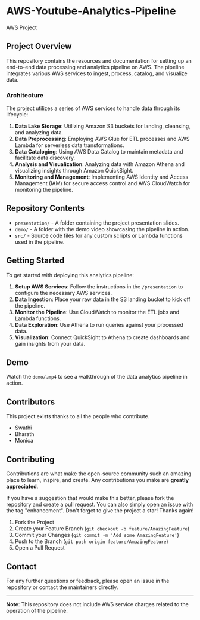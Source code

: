 # AWS-Youtube-Analytics-Pipeline
AWS Project

## Project Overview
This repository contains the resources and documentation for setting up an end-to-end data processing and analytics pipeline on AWS. The pipeline integrates various AWS services to ingest, process, catalog, and visualize data. 

### Architecture
The project utilizes a series of AWS services to handle data through its lifecycle:

1. **Data Lake Storage**: Utilizing Amazon S3 buckets for landing, cleansing, and analyzing data.
2. **Data Preprocessing**: Employing AWS Glue for ETL processes and AWS Lambda for serverless data transformations.
3. **Data Cataloging**: Using AWS Data Catalog to maintain metadata and facilitate data discovery.
4. **Analysis and Visualization**: Analyzing data with Amazon Athena and visualizing insights through Amazon QuickSight.
5. **Monitoring and Management**: Implementing AWS Identity and Access Management (IAM) for secure access control and AWS CloudWatch for monitoring the pipeline.

## Repository Contents

- `presentation/` - A folder containing the project presentation slides.
- `demo/` - A folder with the demo video showcasing the pipeline in action.
- `src/` - Source code files for any custom scripts or Lambda functions used in the pipeline.


## Getting Started

To get started with deploying this analytics pipeline:

1. **Setup AWS Services**: Follow the instructions in the `/presentation` to configure the necessary AWS services.
2. **Data Ingestion**: Place your raw data in the S3 landing bucket to kick off the pipeline.
3. **Monitor the Pipeline**: Use CloudWatch to monitor the ETL jobs and Lambda functions.
4. **Data Exploration**: Use Athena to run queries against your processed data.
5. **Visualization**: Connect QuickSight to Athena to create dashboards and gain insights from your data.

## Demo

Watch the `demo/.mp4` to see a walkthrough of the data analytics pipeline in action.

## Contributors

This project exists thanks to all the people who contribute. 

- Swathi
- Bharath
- Monica

## Contributing

Contributions are what make the open-source community such an amazing place to learn, inspire, and create. Any contributions you make are **greatly appreciated**.

If you have a suggestion that would make this better, please fork the repository and create a pull request. You can also simply open an issue with the tag "enhancement".
Don't forget to give the project a star! Thanks again!

1. Fork the Project
2. Create your Feature Branch (`git checkout -b feature/AmazingFeature`)
3. Commit your Changes (`git commit -m 'Add some AmazingFeature'`)
4. Push to the Branch (`git push origin feature/AmazingFeature`)
5. Open a Pull Request


## Contact

For any further questions or feedback, please open an issue in the repository or contact the maintainers directly.

---
**Note**: This repository does not include AWS service charges related to the operation of the pipeline.
